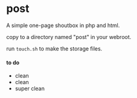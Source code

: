 # post

A simple one-page shoutbox in php and html.

copy to a directory named "post" in your webroot.

run `touch.sh` to make the storage files.

#### to do

 - clean
 - clean
 - super clean